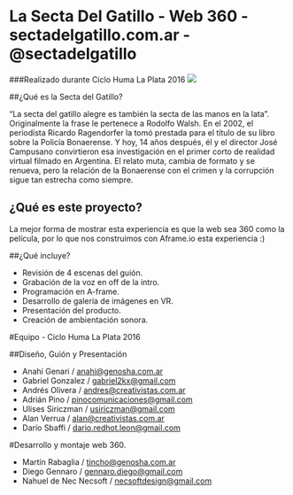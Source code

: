 # La Secta Del Gatillo - Web 360 - sectadelgatillo.com.ar - @sectadelgatillo
###Realizado durante Ciclo Huma La Plata 2016
<img src="http://i.imgur.com/sugzDCO.gif">


##¿Qué es la Secta del Gatillo?

“La secta del gatillo alegre es también la secta de las manos en la lata”. Originalmente la frase le pertenece a Rodolfo Walsh. En el 2002, el periodista Ricardo Ragendorfer la tomó prestada para el título de su libro sobre la Policía Bonaerense. Y hoy, 14 años después, él y el director José Campusano convirtieron esa investigación en el primer corto de realidad virtual filmado en Argentina. El relato muta, cambia de formato y se renueva, pero la relación de la Bonaerense con el crimen y la corrupción sigue tan estrecha como siempre.

## ¿Qué es este proyecto?
La mejor forma de mostrar esta experiencia es que la web sea 360 como la película, por lo que nos construimos con Aframe.io esta experiencia :)

##¿Qué incluye?

- Revisión de 4 escenas del guión.
- Grabación de la voz en off de la intro.
- Programación en A-frame.
- Desarrollo de galería de imágenes en VR.
- Presentación del producto.
- Creación de ambientación sonora.

#Equipo - Ciclo Huma La Plata 2016 

##Diseño, Guión y Presentación

- Anahí Genari / anahi@genosha.com.ar
- Gabriel Gonzalez / gabriel2kx@gmail.com 
- Andrés Olivera /  andres@creativistas.com.ar   
- Adrián Pino / pinocomunicaciones@gmail.com 
- Ulises Siriczman /   usiriczman@gmail.com
- Alan Verrua /   alan@creativistas.com.ar  
- Darío Sbaffi  / dario.redhot.leon@gmail.com


#Desarrollo y montaje web 360.

- Martín Rabaglia / tincho@genosha.com.ar  
- Diego Gennaro /  gennaro.diego@gmail.com 
- Nahuel de Nec Necsoft / necsoftdesign@gmail.com 

